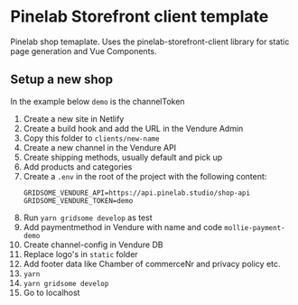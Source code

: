 # Pinelab Storefront client template
Pinelab shop temaplate. Uses the pinelab-storefront-client library for static page generation and Vue Components.

## Setup a new shop
In the example below `demo` is the channelToken
1. Create a new site in Netlify
1. Create a build hook and add the URL in the Vendure Admin
1. Copy this folder to `clients/new-name`
1. Create a new channel in the Vendure API
1. Create shipping methods, usually default and pick up
1. Add products and categories
1. Create a `.env` in the root of the project with the following content:
    ```
    GRIDSOME_VENDURE_API=https://api.pinelab.studio/shop-api
    GRIDSOME_VENDURE_TOKEN=demo 
    ```
1. Run `yarn gridsome develop` as test
1. Add paymentmethod in Vendure with name and code `mollie-payment-demo`
1. Create channel-config in Vendure DB
1. Replace logo's in `static` folder
1. Add footer data like Chamber of commerceNr and privacy policy etc. 
1. `yarn`
1. `yarn gridsome develop`
1. Go to localhost